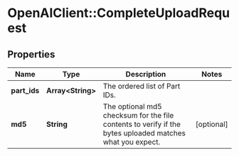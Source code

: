 # OpenAIClient::CompleteUploadRequest

## Properties
Name | Type | Description | Notes
------------ | ------------- | ------------- | -------------
**part_ids** | **Array&lt;String&gt;** | The ordered list of Part IDs.  | 
**md5** | **String** | The optional md5 checksum for the file contents to verify if the bytes uploaded matches what you expect.  | [optional] 

